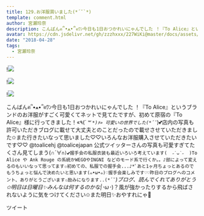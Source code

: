 ```yaml
---
title: 129.お洋服買いました(*´˘`*)
template: comment.html
author: 宮瀬玲奈
description: こんばんฅ՞•ﻌ•՞ฅﾜﾝ今日も1日おつかれいにゃんでした ！『To Alice』というブランドのお洋服がすごく可愛くてネットで見てたですが、初めて原宿の『To Alice』様に行ってきました！«٩(*´ ꒳ `*)۶»&nbsp;可愛いの世...
avatar: https://cdn.jsdelivr.net/gh/zzzhxxx/227WiKi@master/docs/assets/photo/avatar/reina.jpg
date: "2018-04-28"
tags:
  - 宮瀬玲奈
---
```


!![](https://cdn.jsdelivr.net/gh/227WiKi/227WiKi-image@master/blog-image/reina-2018-04-28_1.jpg)

!![](https://cdn.jsdelivr.net/gh/227WiKi/227WiKi-image@master/blog-image/reina-2018-04-28_2.jpg)

!![](https://cdn.jsdelivr.net/gh/227WiKi/227WiKi-image@master/blog-image/reina-2018-04-28_3.jpg)


こんばんฅ՞•ﻌ•՞ฅﾜﾝ今日も1日おつかれいにゃんでした ！『To Alice』というブランドのお洋服がすごく可愛くてネットで見てたですが、初めて原宿の『To Alice』様に行ってきました！«٩(*´ ꒳ `*)۶» 可愛いの世界でした(*´˘`*)💕店内の写真も許可いただきブログに載せて大丈夫とのことだったので載せさせていただきました✩また行きたいなって思いました♡♡いろんなお洋服購入させていただきたいです♡♡ @toalicehj @toalicejapan 公式ツイッターさんの写真も可愛すぎてたくさん見てしまう(∩´∀`∩)💕握手会の私服衣装も最近いろいろ考えています(  ˶˙ᴗ˙˶  )To Alice や Ank Rouge の系統かWEGOやINGNI などのモード系で行くか。。♪部によって変えるのもいいなって思ってます✩初めての、私服での握手会...♪*ﾟあと1ヶ月ちょっとあるのでもうちょっと悩んで決めたいと思います(๑•ω•๑)♡握手会楽しみです♡♡昨日のブログへのコメント、ありがとうございます✩励みになります..(*´˘`*)ブログ、読んでくれてありがとう✩明日は日曜日✨みんなは何するのかな|･ω･*)？風が強かったりするから飛ばされないように気をつけてください✩また明日✨おやすれにゃ💓


ツイート




